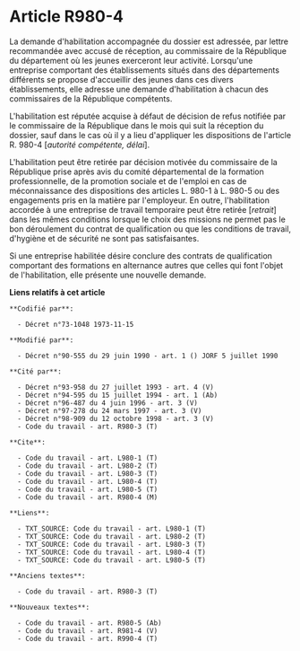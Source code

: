 # Article R980-4

La demande d'habilitation accompagnée du dossier est adressée, par lettre recommandée avec accusé de réception, au
commissaire de la République du département où les jeunes exerceront leur activité. Lorsqu'une entreprise comportant des
établissements situés dans des départements différents se propose d'accueillir des jeunes dans ces divers établissements,
elle adresse une demande d'habilitation à chacun des commissaires de la République compétents.

L'habilitation est réputée acquise à défaut de décision de refus notifiée par le commissaire de la République dans le mois
qui suit la réception du dossier, sauf dans le cas où il y a lieu d'appliquer les dispositions de l'article R. 980-4
[*autorité compétente, délai*].

L'habilitation peut être retirée par décision motivée du commissaire de la République prise après avis du comité
départemental de la formation professionnelle, de la promotion sociale et de l'emploi en cas de méconnaissance des
dispositions des articles L. 980-1 à L. 980-5 ou des engagements pris en la matière par l'employeur.    En outre,
l'habilitation accordée à une entreprise de travail temporaire peut être retirée [*retrait*] dans les mêmes conditions
lorsque le choix des missions ne permet pas le bon déroulement du contrat de qualification ou que les conditions de travail,
d'hygiène et de sécurité ne sont pas satisfaisantes.

Si une entreprise habilitée désire conclure des contrats de qualification comportant des formations en alternance autres que
celles qui font l'objet de l'habilitation, elle présente une nouvelle demande.

**Liens relatifs à cet article**

	**Codifié par**:

	  - Décret n°73-1048 1973-11-15

	**Modifié par**:

	  - Décret n°90-555 du 29 juin 1990 - art. 1 () JORF 5 juillet 1990

	**Cité par**:

	  - Décret n°93-958 du 27 juillet 1993 - art. 4 (V)
	  - Décret n°94-595 du 15 juillet 1994 - art. 1 (Ab)
	  - Décret n°96-487 du 4 juin 1996 - art. 3 (V)
	  - Décret n°97-278 du 24 mars 1997 - art. 3 (V)
	  - Décret n°98-909 du 12 octobre 1998 - art. 3 (V)
	  - Code du travail - art. R980-3 (T)

	**Cite**:

	  - Code du travail - art. L980-1 (T)
	  - Code du travail - art. L980-2 (T)
	  - Code du travail - art. L980-3 (T)
	  - Code du travail - art. L980-4 (T)
	  - Code du travail - art. L980-5 (T)
	  - Code du travail - art. R980-4 (M)

	**Liens**:

	  - TXT_SOURCE: Code du travail - art. L980-1 (T)
	  - TXT_SOURCE: Code du travail - art. L980-2 (T)
	  - TXT_SOURCE: Code du travail - art. L980-3 (T)
	  - TXT_SOURCE: Code du travail - art. L980-4 (T)
	  - TXT_SOURCE: Code du travail - art. L980-5 (T)

	**Anciens textes**:

	  - Code du travail - art. R980-3 (T)

	**Nouveaux textes**:

	  - Code du travail - art. R980-5 (Ab)
	  - Code du travail - art. R981-4 (V)
	  - Code du travail - art. R990-4 (T)
